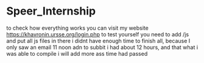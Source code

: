 # Speer_Internship
to check how everything works you can visit my website https://khavronin.ursse.org/login.php
to test yourself you need to add /js
and put all js files in there
i didnt have enough time to finish all, because I only saw an email 11 noon adn to subbit i had about 12 hours, and that what i was able to compile 
 i will add more ass time had passed
